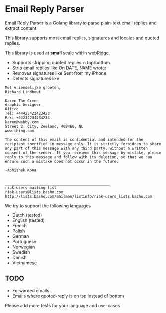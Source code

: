 # Email Reply Parser
Email Reply Parser is a Golang library to parse plain-text email replies and extract content

This library supports most email replies, signatures and locales and quoted replies.

This library is used at **small** scale within webRidge.

- Supports stripping quoted replies in top/bottom
- Strip email replies like On DATE, NAME <EMAIL> wrote:
- Removes signatures like Sent from my iPhone
- Detects signatures like
```
Met vriendelijke groeten,
Richard Lindhout
```

```
Karen The Green
Graphic Designer
Office
Tel: +44423423423423
Fax: +44234234234234
karen@webby.com
Street 2, City, Zeeland, 4694EG, NL
www.thing.com

The content of this email is confidential and intended for the recipient specified in message only. It is strictly forbidden to share any part of this message with any third party, without a written consent of the sender. If you received this message by mistake, please reply to this message and follow with its deletion, so that we can ensure such a mistake does not occur in the future.

```

```
-Abhishek Kona


_______________________________________________
riak-users mailing list
riak-users@lists.basho.com
http://lists.basho.com/mailman/listinfo/riak-users_lists.basho.com
```

We try to support the following languages
- Dutch (tested)
- English (tested)
- French
- Polish
- German
- Portuguese
- Norwegian
- Swedish
- Danish
- Vietnamese


## TODO
- Forwarded emails
- Emails where quoted-reply is on top instead of bottom



Please add more tests for your language and use-cases 
